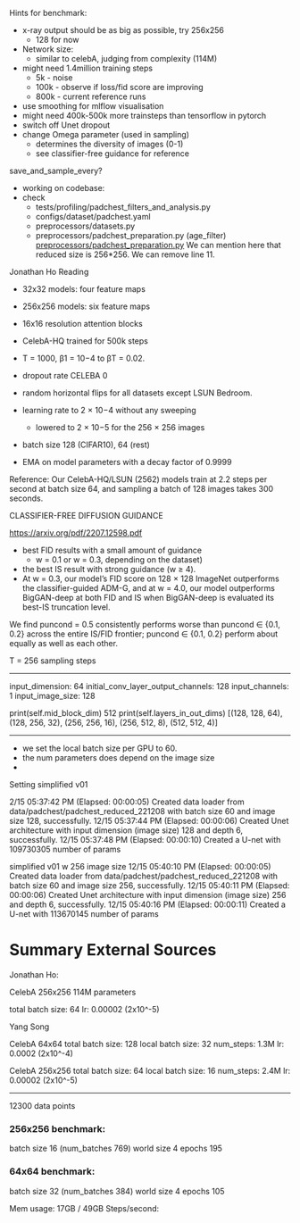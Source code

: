Hints for benchmark:
- x-ray output should be as big as possible, try 256x256
	- 128 for now
- Network size:
	- similar to celebA, judging from complexity (114M)
- might need 1.4million training steps
	- 5k - noise
	- 100k - observe if loss/fid score are improving
	- 800k - current reference runs
- use smoothing for mlflow visualisation
- might need 400k-500k more trainsteps than tensorflow in pytorch
- switch off Unet dropout
- change Omega parameter (used in sampling)
	- determines the diversity of images (0-1)
	- see classifier-free guidance for reference




save_and_sample_every?


- working on codebase:
- check 
	- tests/profiling/padchest_filters_and_analysis.py
	- configs/dataset/padchest.yaml
	- preprocessors/datasets.py
	- preprocessors/padchest_preparation.py (age_filter)
[preprocessors/padchest_preparation.py](https://github.com/1QB-Information-Technologies/Diffusion-models/pull/618/files/f15e39b857459bf0b4a1bdba40f7a96c44b9d945#diff-c5427a6920793ec2a6438735cbac8b19b0ac2d27c4fad0319b29ae7b396b390a "preprocessors/padchest_preparation.py")
We can mention here that reduced size is 256*256.
We can remove line 11.




Jonathan Ho Reading

- 32x32 models: four feature maps
- 256x256 models: six feature maps
- 16x16 resolution attention blocks
- CelebA-HQ trained for 500k steps

- T = 1000, β1 = 10−4 to βT = 0.02.
- dropout rate CELEBA 0
- random horizontal flips for all datasets except LSUN Bedroom.
- learning rate to 2 × 10−4 without any sweeping
	- lowered to 2 × 10−5 for the 256 × 256 images

- batch size 128 (CIFAR10), 64 (rest) 
- EMA on model parameters with a decay factor of 0.9999

Reference:
Our CelebA-HQ/LSUN (2562) models train at 2.2 steps per second at batch size 64, and sampling a batch of 128 images takes 300 seconds.

CLASSIFIER-FREE DIFFUSION GUIDANCE

https://arxiv.org/pdf/2207.12598.pdf
- best FID results with a small amount of guidance 
	- w = 0.1 or w = 0.3, depending on the dataset)
- the best IS result with strong guidance (w ≥ 4). 
- At w = 0.3, our model’s FID score on 128 × 128 ImageNet outperforms the classifier-guided ADM-G, and at w = 4.0, our model outperforms BigGAN-deep at both FID and IS when BigGAN-deep is evaluated its best-IS truncation level.

We find puncond = 0.5 consistently performs worse than puncond ∈ {0.1, 0.2} across the entire IS/FID frontier; puncond ∈ {0.1, 0.2} perform about equally as well as each other.

T = 256 sampling steps


------------------------

input_dimension: 64
initial_conv_layer_output_channels: 128
input_channels: 1
input_image_size: 128

print(self.mid_block_dim)
512
print(self.layers_in_out_dims)
[(128, 128, 64), (128, 256, 32), (256, 256, 16), (256, 512, 8), (512, 512, 4)]


-------------------
- we set the local batch size per GPU to 60.
- the num parameters does depend on the image size
- 


Setting simplified v01

2/15 05:37:42 PM (Elapsed: 00:00:05) Created data loader from data/padchest/padchest_reduced_221208 with batch size 60 and image size 128, successfully.
12/15 05:37:44 PM (Elapsed: 00:00:06) Created Unet architecture with input dimension (image size) 128 and depth 6, successfully.
12/15 05:37:48 PM (Elapsed: 00:00:10) Created a U-net with 109730305 number of params

simplified v01 w 256 image size
12/15 05:40:10 PM (Elapsed: 00:00:05) Created data loader from data/padchest/padchest_reduced_221208 with batch size 60 and image size 256, successfully.
12/15 05:40:11 PM (Elapsed: 00:00:06) Created Unet architecture with input dimension (image size) 256 and depth 6, successfully.
12/15 05:40:16 PM (Elapsed: 00:00:11) Created a U-net with 113670145 number of params


# Summary External Sources

Jonathan Ho:

CelebA 256x256
114M parameters

total batch size: 64 
lr: 0.00002 (2x10^-5)


Yang Song

CelebA 64x64
total batch size: 128
local batch size: 32
num_steps: 1.3M
lr: 0.0002 (2x10^-4)

CelebA 256x256
total batch size: 64
local batch size: 16
num_steps: 2.4M
lr: 0.00002 (2x10^-5)


----
12300 data points


### 256x256 benchmark:
batch size 16
(num_batches 769)
world size 4
epochs 195

### 64x64 benchmark:
batch size 32
(num_batches 384)
world size 4
epochs 105

Mem usage: 17GB / 49GB
Steps/second:  